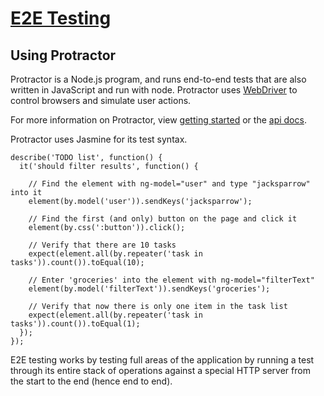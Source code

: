 # [E2E Testing](https://docs.angularjs.org/guide/e2e-testing)

## Using Protractor
Protractor is a Node.js program, and runs end-to-end tests that are also written in JavaScript and run with node. Protractor uses [WebDriver](https://code.google.com/p/selenium/wiki/GettingStarted) to control browsers and simulate user actions.

For more information on Protractor, view [getting started](http://angular.github.io/protractor/#/getting-started) or the [api docs](http://angular.github.io/protractor/#/api).

Protractor uses Jasmine for its test syntax.

```
describe('TODO list', function() {
  it('should filter results', function() {

    // Find the element with ng-model="user" and type "jacksparrow" into it
    element(by.model('user')).sendKeys('jacksparrow');

    // Find the first (and only) button on the page and click it
    element(by.css(':button')).click();

    // Verify that there are 10 tasks
    expect(element.all(by.repeater('task in tasks')).count()).toEqual(10);

    // Enter 'groceries' into the element with ng-model="filterText"
    element(by.model('filterText')).sendKeys('groceries');

    // Verify that now there is only one item in the task list
    expect(element.all(by.repeater('task in tasks')).count()).toEqual(1);
  });
});
```

E2E testing works by testing full areas of the application by running a test through its entire stack of operations against a special HTTP server from the start to the end (hence end to end).